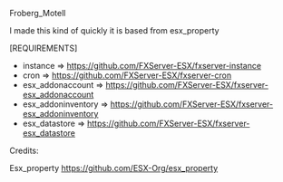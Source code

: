 Froberg_Motell

I made this kind of quickly it is based from esx_property

[REQUIREMENTS]

- instance => https://github.com/FXServer-ESX/fxserver-instance
- cron => https://github.com/FXServer-ESX/fxserver-cron
- esx_addonaccount => https://github.com/FXServer-ESX/fxserver-esx_addonaccount
- esx_addoninventory => https://github.com/FXServer-ESX/fxserver-esx_addoninventory
- esx_datastore => https://github.com/FXServer-ESX/fxserver-esx_datastore


Credits:

Esx_property https://github.com/ESX-Org/esx_property